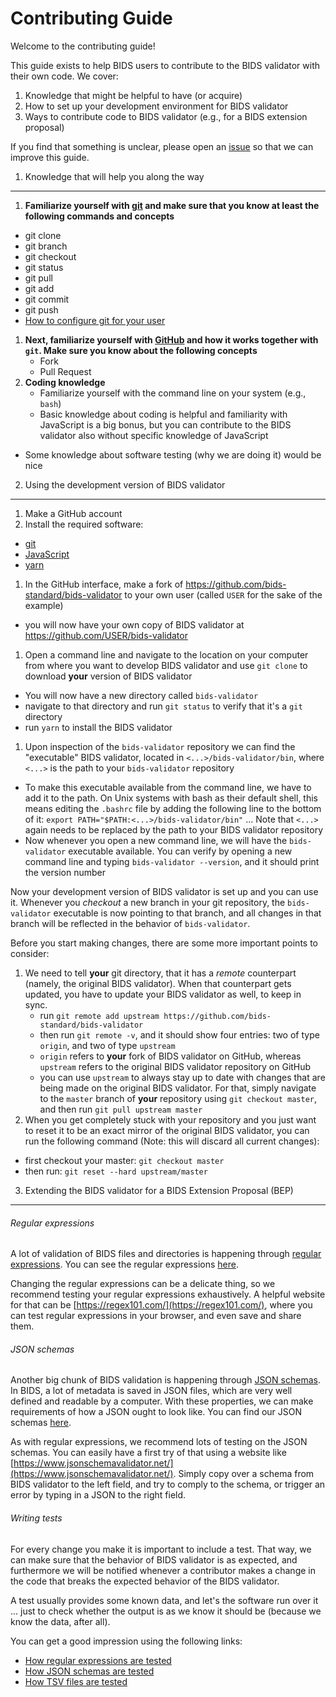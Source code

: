 Contributing Guide
==================

Welcome to the contributing guide!

This guide exists to help BIDS users to contribute to the BIDS validator with
their own code. We cover:

1. Knowledge that might be helpful to have (or acquire)
1. How to set up your development environment for BIDS validator
1. Ways to contribute code to BIDS validator (e.g., for a BIDS extension
   proposal)

If you find that something is unclear, please open an [issue](https://github.com/bids-standard/bids-validator/issues)
so that we can improve this guide.

1) Knowledge that will help you along the way
---------------------------------------------
1. **Familiarize yourself with [git](https://git-scm.com/book/en/v2)
   and make sure that you know at least the following commands and concepts**
  - git clone
  - git branch
  - git checkout
  - git status
  - git pull
  - git add
  - git commit
  - git push
  - [How to configure git for your user](https://git-scm.com/book/en/v2/Customizing-Git-Git-Configuration)
1. **Next, familiarize yourself with [GitHub](https://github.com) and how it
   works together with `git`. Make sure you know about the following concepts**
   - Fork
   - Pull Request
1. **Coding knowledge**
   - Familiarize yourself with the command line on your system (e.g., `bash`)
   - Basic knowledge about coding is helpful and familiarity with JavaScript
     is a big bonus, but you can contribute to the BIDS validator also without
     specific knowledge of JavaScript
  - Some knowledge about software testing (why we are doing it) would be nice

2) Using the development version of BIDS validator
--------------------------------------------------
1. Make a GitHub account
1. Install the required software:
  - [git](https://git-scm.com/book/en/v2/Getting-Started-Installing-Git)
  - [JavaScript](https://nodejs.org/en/download/)
  - [yarn](https://yarnpkg.com/lang/en/docs/install)
1. In the GitHub interface, make a fork of https://github.com/bids-standard/bids-validator
   to your own user (called `USER` for the sake of the example)
  - you will now have your own copy of BIDS validator at https://github.com/USER/bids-validator
1. Open a command line and navigate to the location on your computer from where
   you want to develop BIDS validator and use `git clone` to download **your**
   version of BIDS validator
  - You will now have a new directory called `bids-validator`
  - navigate to that directory and run `git status` to verify that it's a `git`
    directory
  - run `yarn` to install the BIDS validator
1. Upon inspection of the `bids-validator` repository we can find the
   "executable" BIDS validator, located in `<...>/bids-validator/bin`, where
   `<...>` is the path to your `bids-validator` repository
  - To make this executable available from the command line, we have to add it
    to the path. On Unix systems with bash as their default shell, this means
    editing the `.bashrc` file by adding the following line to the bottom of
    it: `export PATH="$PATH:<...>/bids-validator/bin"` ... Note that `<...>`
    again needs to be replaced by the path to your BIDS validator repository
  - Now whenever you open a new command line, we will have the `bids-validator`
    executable available. You can verify by opening a new command line and
    typing `bids-validator --version`, and it should print the version number

Now your development version of BIDS validator is set up and you can use it.
Whenever you *checkout* a new branch in your git repository, the
`bids-validator` executable is now pointing to that branch, and all changes in
that branch will be reflected in the behavior of `bids-validator`.

Before you start making changes, there are some more important points to
consider:

1. We need to tell **your** git directory, that it has a *remote*
   counterpart (namely, the original BIDS validator). When that counterpart
   gets updated, you have to update your BIDS validator as well, to keep in
   sync.
   - run `git remote add upstream https://github.com/bids-standard/bids-validator`
   - then run `git remote -v`, and it should show four entries: two of type
     `origin`, and two of type `upstream`
   - `origin` refers to **your** fork of BIDS validator on GitHub, whereas
     `upstream` refers to the original BIDS validator repository on GitHub
   - you can use `upstream` to always stay up to date with changes that are
     being made on the original BIDS validator. For that, simply navigate to
     the `master` branch of **your** repository using `git checkout master`,
     and then run `git pull upstream master`
1. When you get completely stuck with your repository and you just want to
   reset it to be an exact mirror of the original BIDS validator, you can
   run the following command (Note: this will discard all current changes):
  - first checkout your master: `git checkout master`
  - then run: `git reset --hard upstream/master`

3) Extending the BIDS validator for a BIDS Extension Proposal (BEP)
-------------------------------------------------------------------

###### Regular expressions


A lot of validation of BIDS files and directories is happening through
[regular expressions](https://en.wikipedia.org/wiki/Regular_expression).
You can see the regular expressions
[here](https://github.com/bids-standard/bids-validator/tree/master/bids-validator/bids_validator/rules).

Changing the regular expressions can be a delicate thing, so we recommend
testing your regular expressions exhaustively. A helpful website for that can
be [https://regex101.com/](https://regex101.com/), where you can test regular
expressions in your browser, and even save and share them.

###### JSON schemas

Another big chunk of BIDS validation is happening through [JSON schemas](https://json-schema.org/).
In BIDS, a lot of metadata is saved in JSON files, which are very well defined
and readable by a computer. With these properties, we can make requirements of
how a JSON ought to look like. You can find our JSON schemas
[here](https://github.com/bids-standard/bids-validator/tree/master/bids-validator/validators/json/schemas).

As with regular expressions, we recommend lots of testing on the JSON schemas.
You can easily have a first try of that using a website like
[https://www.jsonschemavalidator.net/](https://www.jsonschemavalidator.net/).
Simply copy over a schema from BIDS validator to the left field, and try to
comply to the schema, or trigger an error by typing in a JSON to the right
field.

###### Writing tests

For every change you make it is important to include a test. That way, we can
make sure that the behavior of BIDS validator is as expected, and furthermore
we will be notified whenever a contributor makes a change in the code that
breaks the expected behavior of the BIDS validator.

A test usually provides some known data, and let's the software run over it ...
just to check whether the output is as we know it should be (because we know
the data, after all).

You can get a good impression using the following links:

- [How regular expressions are tested](https://github.com/bids-standard/bids-validator/blob/master/bids-validator/tests/type.spec.js)
- [How JSON schemas are tested](https://github.com/bids-standard/bids-validator/blob/master/bids-validator/tests/json.spec.js)
- [How TSV files are tested](https://github.com/bids-standard/bids-validator/blob/master/bids-validator/tests/tsv.spec.js)
